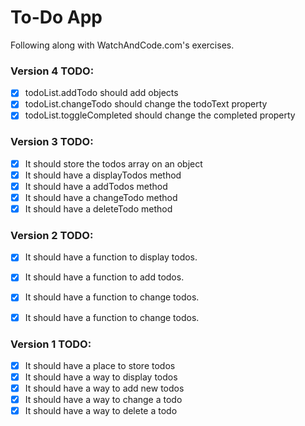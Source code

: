 # To-Do App

Following along with WatchAndCode.com's exercises.

### Version 4 TODO:
- [x] todoList.addTodo should add objects
- [x] todoList.changeTodo should change the todoText property
- [x] todoList.toggleCompleted should change the completed property

### Version 3 TODO:
- [x] It should store the todos array on an object
- [x] It should have a displayTodos method
- [x] It should have a addTodos method
- [x] It should have a changeTodo method
- [x] It should have a deleteTodo method

### Version 2 TODO:
- [x] It should have a function to display todos.
- [x] It should have a function to add todos.
- [x] It should have a function to change todos.
- [x] It should have a function to change todos.


### Version 1 TODO:
- [x] It should have a place to store todos
- [x] It should have a way to display todos
- [x] It should have a way to add new todos
- [x] It should have a way to change a todo
- [x] It should have a way to delete a todo
